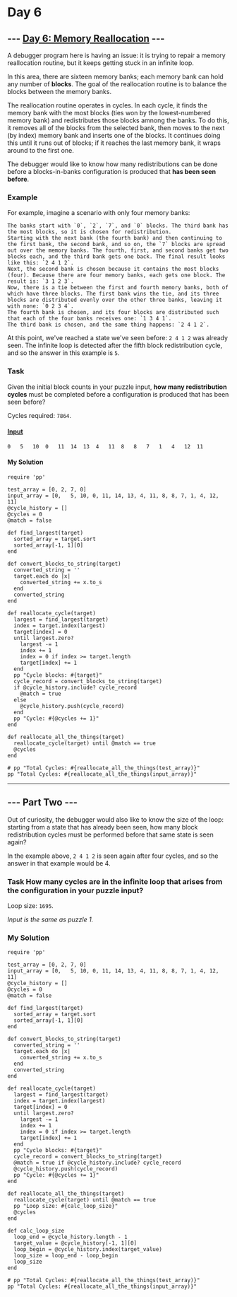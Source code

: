 # Day 6

## --- [Day 6: Memory Reallocation](https://adventofcode.com/2017/day/6) ---

A debugger program here is having an issue: it is trying to repair a memory reallocation routine, but it keeps getting stuck in an infinite loop.

In this area, there are sixteen memory banks; each memory bank can hold any number of **blocks**. The goal of the reallocation routine is to balance the blocks between the memory banks.

The reallocation routine operates in cycles. In each cycle, it finds the memory bank with the most blocks (ties won by the lowest-numbered memory bank) and redistributes those blocks amnong the banks. To do this, it removes all of the blocks from the selected bank, then moves to the next (by index) memory bank and inserts one of the blocks. It continues doing this until it runs out of blocks; if it reaches the last memory bank, it wraps around to the first one.

The debugger would like to know how many redistributions can be done before a blocks-in-banks configuration is produced that **has been seen before**.

### Example

For example, imagine a scenario with only four memory banks:

    The banks start with `0`, `2`, `7`, and `0` blocks. The third bank has the most blocks, so it is chosen for redistribution.
    Starting with the next bank (the fourth bank) and then continuing to the first bank, the second bank, and so on, the `7` blocks are spread out over the memory banks. The fourth, first, and second banks get two blocks each, and the third bank gets one back. The final result looks like this: `2 4 1 2`.
    Next, the second bank is chosen because it contains the most blocks (four). Because there are four memory banks, each gets one block. The result is: `3 1 2 3`.
    Now, there is a tie between the first and fourth memory banks, both of which have three blocks. The first bank wins the tie, and its three blocks are distributed evenly over the other three banks, leaving it with none: `0 2 3 4`.
    The fourth bank is chosen, and its four blocks are distributed such that each of the four banks receives one: `1 3 4 1`.
    The third bank is chosen, and the same thing happens: `2 4 1 2`.

At this point, we've reached a state we've seen before: `2 4 1 2` was already seen. The infinite loop is detected after the fifth block redistribution cycle, and so the answer in this example is `5`.

### Task

Given the initial block counts in your puzzle input, **how many redistribution cycles** must be completed before a configuration is produced that has been seen before?

Cycles required: `7864`.

#### [Input](https://adventofcode.com/2017/day/6/input)

```
0	5	10	0	11	14	13	4	11	8	8	7	1	4	12	11
```

#### My Solution

```
require 'pp'

test_array = [0, 2, 7, 0]
input_array = [0,	5, 10, 0, 11, 14, 13, 4, 11, 8, 8, 7, 1, 4, 12, 11]
@cycle_history = []
@cycles = 0
@match = false

def find_largest(target)
  sorted_array = target.sort
  sorted_array[-1, 1][0]
end

def convert_blocks_to_string(target)
  converted_string = ''
  target.each do |x|
    converted_string += x.to_s
  end
  converted_string
end

def reallocate_cycle(target)
  largest = find_largest(target)
  index = target.index(largest)
  target[index] = 0
  until largest.zero?
    largest -= 1
    index += 1
    index = 0 if index >= target.length
    target[index] += 1
  end
  pp "Cycle blocks: #{target}"
  cycle_record = convert_blocks_to_string(target)
  if @cycle_history.include? cycle_record
    @match = true
  else
    @cycle_history.push(cycle_record)
  end
  pp "Cycle: #{@cycles += 1}"
end

def reallocate_all_the_things(target)
  reallocate_cycle(target) until @match == true
  @cycles
end

# pp "Total Cycles: #{reallocate_all_the_things(test_array)}"
pp "Total Cycles: #{reallocate_all_the_things(input_array)}"
```

---

## --- Part Two ---

Out of curiosity, the debugger would also like to know the size of the loop: starting from a state that has already been seen, how many block redistribution cycles must be performed before that same state is seen again?

In the example above, `2 4 1 2` is seen again after four cycles, and so the answer in that example would be 4.

### Task **How many cycles** are in the infinite loop that arises from the configuration in your puzzle input?

Loop size: `1695`.

_Input is the same as puzzle 1._

### My Solution

```
require 'pp'

test_array = [0, 2, 7, 0]
input_array = [0,	5, 10, 0, 11, 14, 13, 4, 11, 8, 8, 7, 1, 4, 12, 11]
@cycle_history = []
@cycles = 0
@match = false

def find_largest(target)
  sorted_array = target.sort
  sorted_array[-1, 1][0]
end

def convert_blocks_to_string(target)
  converted_string = ''
  target.each do |x|
    converted_string += x.to_s
  end
  converted_string
end

def reallocate_cycle(target)
  largest = find_largest(target)
  index = target.index(largest)
  target[index] = 0
  until largest.zero?
    largest -= 1
    index += 1
    index = 0 if index >= target.length
    target[index] += 1
  end
  pp "Cycle blocks: #{target}"
  cycle_record = convert_blocks_to_string(target)
  @match = true if @cycle_history.include? cycle_record
  @cycle_history.push(cycle_record)
  pp "Cycle: #{@cycles += 1}"
end

def reallocate_all_the_things(target)
  reallocate_cycle(target) until @match == true
  pp "Loop size: #{calc_loop_size}"
  @cycles
end

def calc_loop_size
  loop_end = @cycle_history.length - 1
  target_value = @cycle_history[-1, 1][0]
  loop_begin = @cycle_history.index(target_value)
  loop_size = loop_end - loop_begin
  loop_size
end

# pp "Total Cycles: #{reallocate_all_the_things(test_array)}"
pp "Total Cycles: #{reallocate_all_the_things(input_array)}"

```
